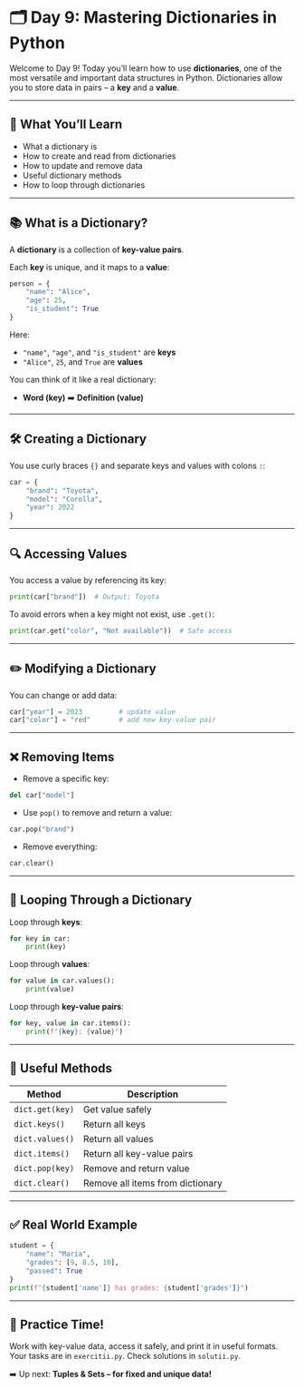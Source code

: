 # 🗂️ Day 9: Mastering Dictionaries in Python

Welcome to Day 9! Today you’ll learn how to use **dictionaries**, one of the most versatile and important data structures in Python. Dictionaries allow you to store data in pairs – a **key** and a **value**.

---

## 🧠 What You’ll Learn
- What a dictionary is
- How to create and read from dictionaries
- How to update and remove data
- Useful dictionary methods
- How to loop through dictionaries

---

## 📚 What is a Dictionary?

A **dictionary** is a collection of **key-value pairs**.

Each **key** is unique, and it maps to a **value**:

```python
person = {
    "name": "Alice",
    "age": 25,
    "is_student": True
}
```

Here:
- `"name"`, `"age"`, and `"is_student"` are **keys**
- `"Alice"`, `25`, and `True` are **values**

You can think of it like a real dictionary:
- **Word (key)** ➡️ **Definition (value)**

---

## 🛠 Creating a Dictionary

You use curly braces `{}` and separate keys and values with colons `:`:

```python
car = {
    "brand": "Toyota",
    "model": "Corolla",
    "year": 2022
}
```

---

## 🔍 Accessing Values

You access a value by referencing its key:

```python
print(car["brand"])  # Output: Toyota
```

To avoid errors when a key might not exist, use `.get()`:

```python
print(car.get("color", "Not available"))  # Safe access
```

---

## ✏️ Modifying a Dictionary

You can change or add data:

```python
car["year"] = 2023         # update value
car["color"] = "red"       # add new key-value pair
```

---

## ❌ Removing Items

- Remove a specific key:
```python
del car["model"]
```

- Use `pop()` to remove and return a value:
```python
car.pop("brand")
```

- Remove everything:
```python
car.clear()
```

---

## 🔁 Looping Through a Dictionary

Loop through **keys**:

```python
for key in car:
    print(key)
```

Loop through **values**:

```python
for value in car.values():
    print(value)
```

Loop through **key-value pairs**:

```python
for key, value in car.items():
    print(f"{key}: {value}")
```

---

## 🧰 Useful Methods

| Method          | Description                      |
|-----------------|----------------------------------|
| `dict.get(key)` | Get value safely                 |
| `dict.keys()`   | Return all keys                  |
| `dict.values()` | Return all values                |
| `dict.items()`  | Return all key-value pairs       |
| `dict.pop(key)` | Remove and return value          |
| `dict.clear()`  | Remove all items from dictionary |

---

## ✅ Real World Example

```python
student = {
    "name": "Maria",
    "grades": [9, 8.5, 10],
    "passed": True
}
print(f"{student['name']} has grades: {student['grades']}")
```

---

## 🎯 Practice Time!

Work with key-value data, access it safely, and print it in useful formats.
Your tasks are in `exercitii.py`. Check solutions in `solutii.py`.

➡️ Up next: **Tuples & Sets – for fixed and unique data!**
